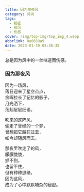 ```yaml
---
title: 因为那夜风
category: 诗词
tags:
  - 秘密
  - 夜风
  - 伤感
cover: /img/top-img/top_img_4.webp
abbrlink: 8a6609a9
date: 2023-01-30 08:38:35
---
```


总是因为风中的一丝味道而伤感。

<!--more-->

### 因为那夜风

因为一场风，  
落日迎来了星空点点，  
余晖拉长了记忆的影子，  
月光洒下，  
荡起层层细语。

吹来的这阵风，  
偷走了曾经的一个梦，  
曾想把它藏在过去，  
如今却随风而去。

那夜里吹走了的风，  
朦朦胧胧，  
抓不到，  
也留不住，  
但有种种思绪，  
因为这风，  
成为了心中默默嘈杂的秘密。
